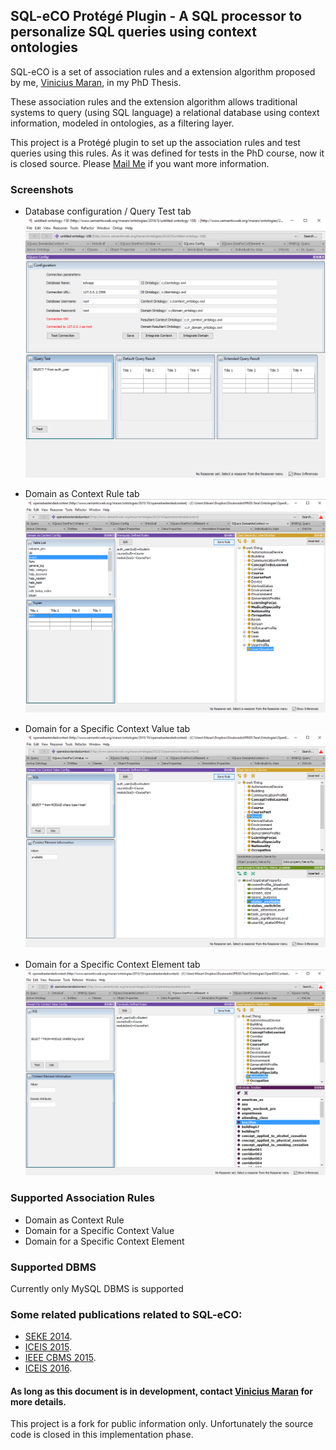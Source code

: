 
## SQL-eCO Protégé Plugin - A SQL processor to personalize SQL queries using context ontologies ##

SQL-eCO is a set of association rules and a extension algorithm proposed by me, [Vinicius Maran](https://www.researchgate.net/profile/Vinicius_Maran?ev=hdr_xprf&_sg=cRVwVAmvjM3kMWDkpt-0YFSn1OtITgjLrkx-lcdTMyDTGZCk98U90CSSMklXJFq3), in my PhD Thesis.

These association rules and the extension algorithm allows traditional systems to query (using SQL language) a relational database using context information, modeled in ontologies, as a filtering layer.

This project is a Protégé plugin to set up the association rules and test queries using this rules. As it was defined for tests in the PhD course, now it is closed source. Please [Mail Me](mailto:viniciusmaran@gmail.com) if you want more information.

### Screenshots ###
 
- Database configuration / Query Test tab
![Database configuration tab](https://raw.githubusercontent.com/viniciusmaran/SQL-eCO-plugin-public/master/sqleco_config.png)

- Domain as Context Rule tab
![Domain as Context Rule tab](https://raw.githubusercontent.com/viniciusmaran/SQL-eCO-plugin-public/master/sqleco_domain_as_context.png)

- Domain for a Specific Context Value tab
![Domain for a Specific Context Value tab](https://raw.githubusercontent.com/viniciusmaran/SQL-eCO-plugin-public/master/sqleco_domain_for_cxt_value.png)

- Domain for a Specific Context Element tab
![Domain for a Specific Context Element tab](https://raw.githubusercontent.com/viniciusmaran/SQL-eCO-plugin-public/master/sqleco_domain_for_cxt_element.png)

### Supported Association Rules ###
- Domain as Context Rule
- Domain for a Specific Context Value
- Domain for a Specific Context Element

### Supported DBMS ###

Currently only MySQL DBMS is supported

### Some related publications related to SQL-eCO: ###
- [SEKE 2014](https://www.researchgate.net/publication/263086402_Are_The_Integrations_Between_Ontologies_and_Databases_Really_Opening_the_Closed_World_in_Ubiquitous_Computing?ev=prf_pub).
- [ICEIS 2015](https://www.researchgate.net/publication/273413022_Proactive_Domain_Data_Querying_Based_on_Context_Information_in_Ambient_Assisted_Living_Environments).
- [IEEE CBMS 2015](https://www.researchgate.net/publication/274720812_Ontology_Network_Definition_for_Motivational_Interviewing_Learning_Driven_by_Semantic_Context-Awareness).
- [ICEIS 2016](https://www.researchgate.net/publication/302925661_Semantic_Integration_between_Context-awareness_and_Domain_Data_to_Bring_Personalized_Queries_to_Legacy_Relational_Databases).

#### As long as this document is in development, contact [Vinicius Maran](mailto:viniciusmaran@gmail.com) for more details.  ####

This project is a fork for public information only. Unfortunately the source code is closed in this implementation phase. 
